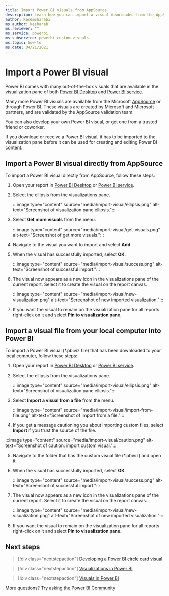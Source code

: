 ```yaml
---
title: Import Power BI visuals from AppSource 
description: Learn how you can import a visual downloaded from the AppSource or elsewhere. 
author: KesemSharabi
ms.author: kesharab
ms.reviewer: ""
ms.service: powerbi
ms.subservice: powerbi-custom-visuals
ms.topic: how-to
ms.date: 04/21/2021
---
```


# Import a Power BI visual

Power BI comes with many out-of-the-box visuals that are available in the visualization pane of both [Power BI Desktop](https://powerbi.microsoft.com/desktop/) and [Power BI service](https://app.powerbi.com).

Many more Power BI visuals are available from the Microsoft [AppSource](https://appsource.microsoft.com/marketplace/apps?product=power-bi-visuals) or through Power BI. These visuals are created by Microsoft and Microsoft partners, and are validated by the AppSource validation team.

You can also develop your own Power BI visual, or get one from a trusted friend or coworker.

If you download or receive a Power BI visual, it has to be imported to the visualization pane before it can be used for creating and editing Power BI content.

## Import a Power BI visual directly from AppSource

To import a Power BI visual directly from AppSource, follow these steps:

1. Open your report in [Power BI Desktop](https://powerbi.microsoft.com/desktop/) or [Power BI service](https://app.powerbi.com).
2. Select the ellipsis from the visualizations pane.

   :::image type="content" source="media/import-visual/ellipsis.png" alt-text="Screenshot of visualization pane ellipsis.":::

3. Select **Get more visuals** from the menu.

   :::image type="content" source="media/import-visual/get-visuals.png" alt-text="Screenshot of get more visuals.":::

4. Navigate to the visual you want to import and select **Add**.
  
5. When the visual has successfully imported, select **OK**.

   :::image type="content" source="media/import-visual/success.png" alt-text="Screenshot of successful import.":::

6. The visual now appears as a new icon in the visualizations pane of the current report. Select it to create the visual on the report canvas.

   :::image type="content" source="media/import-visual/new-visualization.png" alt-text="Screenshot of new imported visualization.":::

7. If you want the visual to remain on the visualization pane for all reports right-click on it and select **Pin to visualization pane**.
  
## Import a visual file from your local computer into Power BI

To import a Power BI visual (*.pbiviz file) that has been downloaded to your local computer, follow these steps:

1. Open your report in [Power BI Desktop](https://powerbi.microsoft.com/desktop/) or [Power BI service](https://app.powerbi.com).
2. Select the ellipsis from the visualizations pane.

   :::image type="content" source="media/import-visual/ellipsis.png" alt-text="Screenshot of visualization pane ellipsis.":::

3. Select **Import a  visual from a file** from the menu.

   :::image type="content" source="media/import-visual/import-from-file.png" alt-text="Screenshot of import from a file.":::

4. If you get a message cautioning you about importing custom files, select **Import** if you trust the source of the file.

  :::image type="content" source="media/import-visual/caution.png" alt-text="Screenshot of caution: import custom visual.":::
  
5. Navigate to the folder that has the custom visual file (*.pbiviz) and open it.
6. When the visual has successfully imported, select **OK**.

   :::image type="content" source="media/import-visual/success.png" alt-text="Screenshot of successful import.":::

7. The visual now appears as a new icon in the visualizations pane of the current report. Select it to create the visual on the report canvas.

   :::image type="content" source="media/import-visual/new-visualization.png" alt-text="Screenshot of new imported visualization.":::

8. If you want the visual to remain on the visualization pane for all reports right-click on it and select **Pin to visualization pane**.

## Next steps

>[!div class="nextstepaction"]
>[Developing a Power BI circle card visual](develop-circle-card.md)

>[!div class="nextstepaction"]
>[Visualizations in Power BI](../../visuals/power-bi-report-visualizations.md)

>[!div class="nextstepaction"]
>[Visuals in Power BI](power-bi-custom-visuals.md)

More questions? [Try asking the Power BI Community](https://community.powerbi.com/)